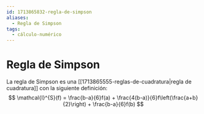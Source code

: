 ```yaml
---
id: 1713865832-regla-de-simpson
aliases:
  - Regla de Simpson
tags:
  - cálculo-numérico
---
```


# Regla de Simpson

La regla de Simpson es una [[1713865555-reglas-de-cuadratura|regla de cuadratura]] con la siguiente definición:
$$
\mathcal{I}^{S}(f) = \frac{b-a}{6}f(a) + \frac{4(b-a)}{6}f\left(\frac{a+b}{2}\right) + \frac{b-a}{6}f(b)
$$


